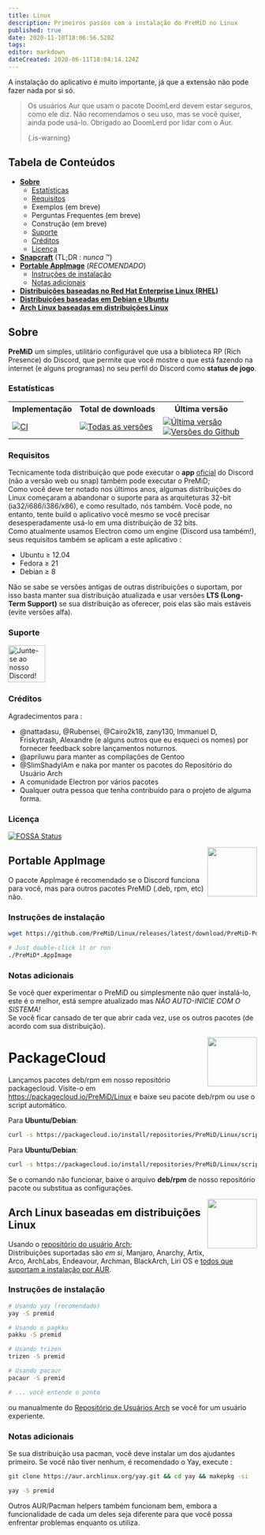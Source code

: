 ```yaml
---
title: Linux
description: Primeiros passos com a instalação do PreMiD no Linux
published: true
date: 2020-11-10T18:06:56.520Z
tags:
editor: markdown
dateCreated: 2020-06-11T18:04:14.124Z
---
```


A instalação do aplicativo é muito importante, já que a extensão não pode fazer nada por si só.

> Os usuários Aur que usam o pacote DoomLerd devem estar seguros, como ele diz. Não recomendamos o seu uso, mas se você quiser, ainda pode usá-lo. Obrigado ao DoomLerd por lidar com o Aur. 
> 
> {.is-warning}

## Tabela de Conteúdos

- **[Sobre](#about)**
  - [Estatísticas](#stats)
  - [Requisitos](#requirements)
  - Exemplos (em breve)
  - Perguntas Frequentes (em breve)
  - Construção (em breve)
  - [Suporte](#support)
  - [Créditos](#credits)
  - [Licença](#license)
- **[Snapcraft](#snapcraft)** (TL;DR : _nunca_ ™️)
- **[Portable AppImage](#appimage)** (_RECOMENDADO_)
  - [Instruções de instalação](#appimageinstall)
  - [Notas adicionais](#appimagenotes)
- [**Distribuições baseadas no Red Hat Enterprise Linux (RHEL)**](#packagecloud)
- [**Distribuições baseadas em Debian e Ubuntu**](#packagecloud)
- [**Arch Linux baseadas em distribuições Linux**](#arch)

<a name="about"></a>

## Sobre

**PreMiD** um simples, utilitário configurável que usa a biblioteca RP (Rich Presence) do Discord, que permite que você mostre o que está fazendo na internet (e alguns programas) no seu perfil do Discord como **status de jogo**.

<a name="stats"></a>

### Estatísticas

<table>
  <tr>
    <th>Implementação</th>
    <th>Total de downloads</th>
    <th>Última versão</th>
  </tr>
  <tr>
    <td><a href="https://github.com/PreMiD/Linux/actions"><img src="https://github.com/PreMiD/Linux/workflows/CI/badge.svg?branch=master&event=push" alt="CI"></a></td>
    <td><a href="https://github.com/PreMiD/Linux/releases"><img src="https://img.shields.io/github/downloads/PreMiD/Linux/total.svg?maxAge=86400" alt="Todas as versões"></a></td>
    <td><a href="https://github.com/PreMiD/Linux/releases/latest"><img src="https://img.shields.io/github/v/release/PreMiD/Linux.svg?maxAge=86400" alt="Última versão"><br><img src="https://img.shields.io/github/downloads/PreMiD/Linux/latest/total.svg?maxAge=86400" alt="Versões do Github"></a></td>
  </tr>
</table>

<a name="requirements"></a>

### Requisitos

Tecnicamente toda distribuição que pode executar o **app** [oficial](https://discordapp.com/download) do Discord (não a versão web ou snap) também pode executar o PreMiD;</br> Como você deve ter notado nos últimos anos, algumas distribuições do Linux começaram a abandonar o suporte para as arquiteturas 32-bit (ia32/i686/i386/x86), e como resultado, nós também. Você pode, no entanto, tente build o aplicativo você mesmo se você precisar desesperadamente usá-lo em uma distribuição de 32 bits.</br> Como atualmente usamos Electron como um engine (Discord usa também!), seus requisitos também se aplicam a este aplicativo :

- Ubuntu ≥ 12.04
- Fedora ≥ 21
- Debian ≥ 8

Não se sabe se versões antigas de outras distribuições o suportam, por isso basta manter sua distribuição atualizada e usar versões **LTS (Long-Term Support)** se sua distribuição as oferecer, pois elas são mais estáveis (evite versões alfa).

<a name="support"></a>

### Suporte

<div>
  <a target="_blank" href="https://discord.premid.app/" title="Junte-se ao nosso Discord!">
    <img height="75px" draggable="false" src="https://discordapp.com/api/guilds/493130730549805057/widget.png?style=banner2" alt="Junte-se ao nosso Discord!">
  </a>
</div>

<a name="credits"></a>

### Créditos

Agradecimentos para :

- @nattadasu, @Rubensei, @Cairo2k18, zany130, Immanuel D, Friskytrash, Alexandre (e alguns outros que eu esqueci os nomes) por fornecer feedback sobre lançamentos noturnos.
- @apriluwu para manter as compilações de Gentoo
- @SlimShadyIAm e naka por manter os pacotes do Repositório do Usuário Arch
- A comunidade Electron por vários pacotes
- Qualquer outra pessoa que tenha contribuído para o projeto de alguma forma.

<a name="license"></a>

### Licença

[![FOSSA Status](https://app.fossa.io/api/projects/git%2Bgithub.com%2FPreMiD%2FLinux.svg?type=large)](https://app.fossa.io/projects/git%2Bgithub.com%2FPreMiD%2FLinux?ref=badge_large)

<img src="https://i.imgur.com/ACAxtmA.png" width="100" height="100" align="right"></img>
<a name="snapcraft"></a>

## Portable AppImage

O pacote AppImage é recomendado se o Discord funciona para você, mas para outros pacotes PreMiD (.deb, rpm, etc) não.

<a name="appimageinstall"></a>

### Instruções de instalação

```bash
wget https://github.com/PreMiD/Linux/releases/latest/download/PreMiD-Portable.AppImage && chmod a+x PreMiD*.AppImage
```

```bash
# Just double-click it or run
./PreMiD*.AppImage
```

<a name="appimagenotes"></a>

### Notas adicionais

Se você quer experimentar o PreMiD ou simplesmente não quer instalá-lo, este é o melhor, está sempre atualizado mas _NÃO AUTO-INICIE COM O SISTEMA!_</br>Se você ficar cansado de ter que abrir cada vez, use os outros pacotes (de acordo com sua distribuição).

<img src="https://raw.githubusercontent.com/PreMiD/Linux/master/.github/packagecloud.png" width="100" height="100" align="right"></img>
<a name="packagecloud"></a>

# PackageCloud

Lançamos pacotes deb/rpm em nosso repositório packagecloud. Visite-o em https://packagecloud.io/PreMiD/Linux e baixe seu pacote deb/rpm ou use o script automático.

Para **Ubuntu/Debian**:

```bash
curl -s https://packagecloud.io/install/repositories/PreMiD/Linux/script.deb.sh | sudo bash

```

Para **Ubuntu/Debian**:

```bash
curl -s https://packagecloud.io/install/repositories/PreMiD/Linux/script.rpm.sh | sudo bash

```

Se o comando não funcionar, baixe o arquivo **deb/rpm** de nosso repositório pacote ou substitua as configurações.

<a name="arch"></a>
<img src="https://raw.githubusercontent.com/PreMiD/Linux/86ae2fbd49499785281f388a5305b06e0d3ecfea/.github/iusearchbtw.svg" width="100" height="100" align="right"></img>

## Arch Linux baseadas em distribuições Linux

Usando o [repositório do usuário Arch](https://aur.archlinux.org/packages/premid);</br> Distribuições suportadas são _em si_, Manjaro, Anarchy, Artix, Arco, ArchLabs, Endeavour, Archman, BlackArch, Liri OS e [todos que suportam a instalação por AUR](https://wiki.archlinux.org/index.php/Arch-based_distributions#Active).

<a name="archinstall"></a>

### Instruções de instalação

```bash
# Usando yay (recomendado)
yay -S premid
```

```bash
# Usando o pagkku
pakku -S premid
```

```bash
# Usando trizen
trizen -S premid
```

```bash
# Usando pacaur
pacaur -S premid
```

```bash
# ... você entende o ponto
```

ou manualmente do [Repositório de Usuários Arch](https://aur.archlinux.org/packages/premid) se você for um usuário experiente.

<a name="archnotes"></a>

### Notas adicionais

Se sua distribuição usa pacman, você deve instalar um dos ajudantes primeiro. Se você não tiver nenhum, é recomendado o Yay, execute :

```bash
git clone https://aur.archlinux.org/yay.git && cd yay && makepkg -si
```

```bash
yay -S premid
```

Outros AUR/Pacman helpers também funcionam bem, embora a funcionalidade de cada um deles seja diferente para que você possa enfrentar problemas enquanto os utiliza.